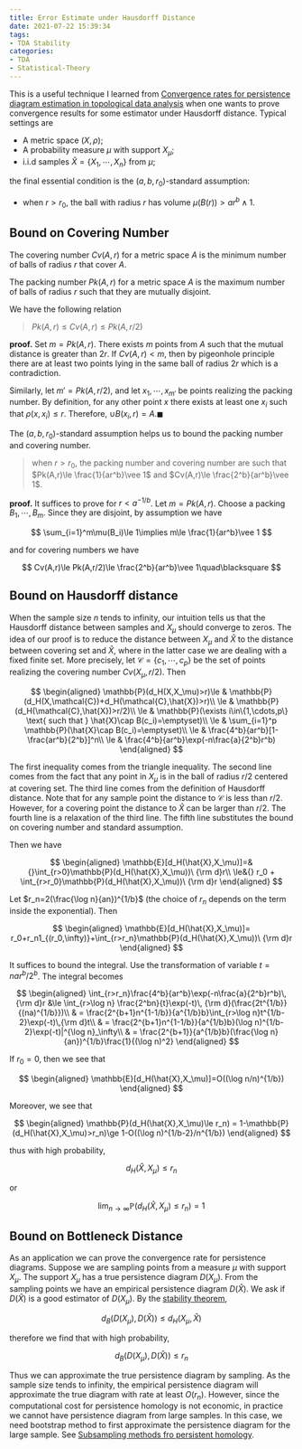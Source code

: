 ```yaml
---
title: Error Estimate under Hausdorff Distance
date: 2021-07-22 15:39:34
tags:
- TDA Stability
categories:
- TDA
- Statistical-Theory
---
```


This is a useful technique I learned from [Convergence rates for persistence diagram estimation in topological data analysis](https://jmlr.csail.mit.edu/papers/volume16/chazal15a/chazal15a.pdf) when one wants to prove convergence results for some estimator under Hausdorff distance. Typical settings are 

- A metric space $(X,\rho)$;
- A probability measure $\mu$ with support $X_\mu$;
- i.i.d samples $\hat{X}=\{X_1,\cdots,X_n\}$ from $\mu$;

the final essential condition is the $(a,b,r_0)$-standard assumption:

- when $r>r_0$, the ball with radius $r$ has volume $\mu(B(r))> ar^b\wedge 1$.

## Bound on Covering Number

The covering number $Cv(A,r)$ for a metric space $A$ is the minimum number of balls of radius $r$ that cover $A$.

The packing number $Pk(A,r)$ for a metric space $A$ is the maximum number of balls of radius $r$ such that they are mutually disjoint.

We have the following relation

> $Pk(A,r)\le Cv(A,r)\le Pk(A,r/2)$

**proof.** Set $m=Pk(A,r)$. There exists $m$ points from $A$ such that the mutual distance is greater than $2r$. If $Cv(A,r)<m$, then by pigeonhole principle there are at least two points lying in the same ball of radius $2r$ which is a contradiction.

Similarly, let $m'=Pk(A,r/2)$, and let $x_1,\cdots, x_{m'}$ be points realizing the packing number. By definition, for any other point $x$ there exists at least one $x_i$ such that $\rho(x,x_i)\le r$. Therefore, $\cup B(x_i,r)=A$.$\blacksquare$

The $(a,b,r_0)$-standard assumption helps us to bound the packing number and covering number.

> when $r>r_0$, the packing number and covering number are such that
> $Pk(A,r)\le \frac{1}{ar^b}\vee 1$ and $Cv(A,r)\le \frac{2^b}{ar^b}\vee 1$.

**proof.** It suffices to prove for $r<a^{-1/b}$. Let $m=Pk(A,r)$. Choose a packing $B_1,\cdots,B_m$. Since they are disjoint, by assumption we have

$$
\sum_{i=1}^m\mu(B_i)\le 1\implies m\le \frac{1}{ar^b}\vee 1
$$

and for covering numbers we have

$$
Cv(A,r)\le Pk(A,r/2)\le \frac{2^b}{ar^b}\vee 1\quad\blacksquare
$$

## Bound on Hausdorff distance

When the sample size $n$ tends to infinity, our intuition tells us that the Hausdorff distance between samples and $X_\mu$ should converge to zeros. The idea of our proof is to reduce the distance between $X_\mu$ and $\hat{X}$ to the distance between covering set and $\hat{X}$, where in the latter case we are dealing with a fixed finite set. More precisely, let $\mathcal{C}=\{c_1,\cdots,c_p\}$ be the set of points realizing the covering number $Cv(X_\mu,r/2)$. Then

$$
\begin{aligned}
\mathbb{P}(d_H(X,X_\mu)>r)\le & \mathbb{P}(d_H(X,\mathcal{C})+d_H(\mathcal{C},\hat{X})>r)\\
\le & \mathbb{P}(d_H(\mathcal{C},\hat{X})>r/2)\\
\le & \mathbb{P}(\exists i\in\{1,\cdots,p\} \text{ such that } \hat{X}\cap B(c_i)=\emptyset)\\
\le & \sum_{i=1}^p \mathbb{P}(\hat{X}\cap B(c_i)=\emptyset)\\
\le & \frac{4^b}{ar^b}[1-\frac{ar^b}{2^b}]^n\\
\le & \frac{4^b}{ar^b}\exp(-n\frac{a}{2^b}r^b)
\end{aligned}
$$

The first inequality comes from the triangle inequality. The second line comes from the fact that any point in $X_\mu$ is in the ball of radius $r/2$ centered at covering set. The third line comes from the definition of Hausdorff distance. Note that for any sample point the distance to $\mathcal{C}$ is less than $r/2$. However, for a covering point the distance to $\hat{X}$ can be larger than $r/2$. The fourth line is a relaxation of the third line. The fifth line substitutes the bound on covering number and standard assumption.

Then we have 

$$
\begin{aligned}
\mathbb{E}[d_H(\hat{X},X_\mu)]=&{}\int_{r>0}\mathbb{P}(d_H(\hat{X},X_\mu))\ {\rm d}r\\
\le&{} r_0 + \int_{r>r_0}\mathbb{P}(d_H(\hat{X},X_\mu))\ {\rm d}r
\end{aligned}
$$

Let $r_n=2(\frac{\log n}{an})^{1/b}$ (the choice of $r_n$ depends on the term inside the exponential). Then 

$$
\begin{aligned}
\mathbb{E}[d_H(\hat{X},X_\mu)]= r_0+r_n1_{(r_0,\infty)}+\int_{r>r_n}\mathbb{P}(d_H(\hat{X},X_\mu))\ {\rm d}r
\end{aligned}
$$

It suffices to bound the integral. Use the transformation of variable $t=nar^b/2^b$. The integral becomes

$$
\begin{aligned}
   \int_{r>r_n}\frac{4^b}{ar^b}\exp(-n\frac{a}{2^b}r^b)\,{\rm d}r &\le \int_{r>\log n} \frac{2^bn}{t}\exp(-t)\, {\rm d}(\frac{2t^{1/b}}{(na)^{1/b}})\\
   & = \frac{2^{b+1}n^{1-1/b}}{a^{1/b}b}\int_{r>\log n}t^{1/b-2}\exp(-t)\,{\rm d}t\\
    & =  \frac{2^{b+1}n^{1-1/b}}{a^{1/b}b}(\log n)^{1/b-2}\exp(-t)|^{\log n}_\infty\\
    & = \frac{2^{b+1}}{a^{1/b}b}(\frac{\log n}{an})^{1/b}\frac{1}{(\log n)^2}
\end{aligned}
$$

If $r_0=0$, then we see that 

$$
\begin{aligned}
\mathbb{E}[d_H(\hat{X},X_\mu)]=O((\log n/n)^{1/b}) 
\end{aligned}
$$

Moreover, we see that 

$$
\begin{aligned}
   \mathbb{P}(d_H(\hat{X},X_\mu)\le r_n) = 1-\mathbb{P}(d_H(\hat{X},X_\mu)>r_n)\ge 1-O((\log n)^{1/b-2}/n^{1/b}) 
\end{aligned}
$$

thus with high probability, 

$$
d_H(\hat{X},X_\mu)\le r_n
$$

or 

$$
\lim_{n\to \infty}\mathbb{P}(d_H(\hat{X},X_\mu)\le r_n)=1
$$

## Bound on Bottleneck Distance

As an application we can prove the convergence rate for persistence diagrams. Suppose we are sampling points from a measure $\mu$ with support $X_\mu$. The support $X_\mu$ has a true persistence diagram $D(X_\mu)$. From the sampling points we have an empirical persistence diagram $D(\hat{X})$. We ask if $D(\hat{X})$ is a good estimator of $D(X_\mu)$. By the [stability theorem](http://yueqicao.top/2019/10/02/Stability-Theorems-in-Topological-Data-Analysis-3/), 

$$
d_B(D(X_\mu),D(\hat{X}))\le d_H(X_\mu,\hat{X})
$$

therefore we find that with high probability,

$$
d_B(D(X_\mu),D(\hat{X}))\le r_n
$$

Thus we can approximate the true persistence diagram by sampling. As the sample size tends to infinity, the empirical persistence diagram will approximate the true diagram with rate at least $O(r_n)$. However, since the computational cost for persistence homology is not economic, in practice we cannot have persistence diagram from large samples. In this case, we need bootstrap method to first approximate the persistence diagram for the large sample. See [Subsampling methods fro persistent homology](http://proceedings.mlr.press/v37/chazal15.pdf).





